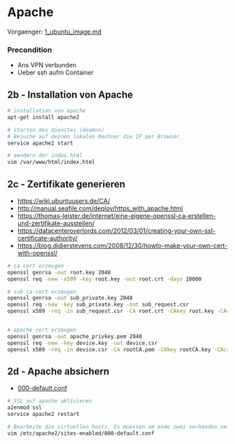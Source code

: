 # Apache
Vorgaenger: [1_ubuntu_image.md](1_ubuntu_image.md)
### Precondition
* Ans VPN verbunden
* Ueber ssh aufm Container

## 2b - Installation von Apache
```bash
# installation von apache
apt-get install apache2

# starten des dienstes (deamon)
# Besuche auf deinen lokalen Rechner die IP per Browser.
service apache2 start

# aendern der index.html
vim /var/www/html/index.html
```

## 2c - Zertifikate generieren

* https://wiki.ubuntuusers.de/CA/
* http://manual.seafile.com/deploy/https_with_apache.html
* https://thomas-leister.de/internet/eine-eigene-openssl-ca-erstellen-und-zertifikate-ausstellen/
* https://datacenteroverlords.com/2012/03/01/creating-your-own-ssl-certificate-authority/
* https://blog.didierstevens.com/2008/12/30/howto-make-your-own-cert-with-openssl/

```bash
# ca-cert erzeugen
openssl genrsa -out root.key 2048
openssl req -new -x509 -key root.key -out root.crt -days 10000

# sub ca-cert erzeugen
openssl genrsa -out sub_private.key 2048
openssl req -new -key sub_private.key -out sub_request.csr
openssl x509 -req -in sub_request.csr -CA root.crt -CAkey root.key -CAcreateserial -out sub.crt -days $((4*7)) -sha256


# apache cert erzeugen
openssl genrsa -out apache_privkey.pem 2048
openssl req -new -key device.key -out device.csr
openssl x509 -req -in device.csr -CA rootCA.pem -CAkey rootCA.key -CAcreateserial -out device.crt -days $((4*7)) -sha256
```

## 2d - Apache absichern

* [000-default.conf](000-default.conf)

```bash
# SSL auf apache aktivieren
a2enmod ssl
service apache2 restart

# Bearbeite die virtuellen hosts. Es muessen am ende zwei vorhanden sein.
vim /etc/apache2/sites-enabled/000-default.conf
 
```
